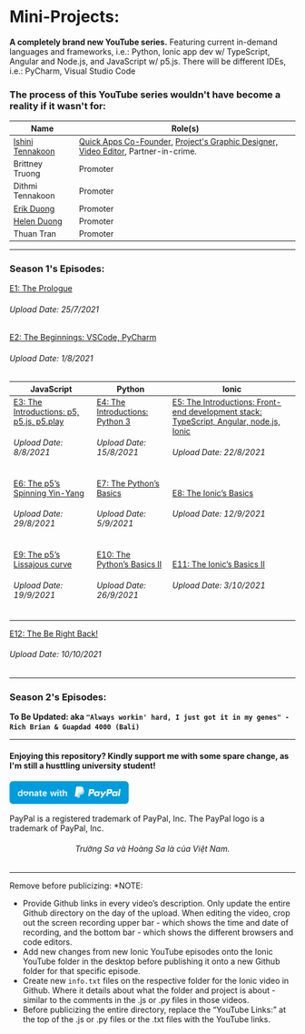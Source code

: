 # Mini-Projects:

**A completely brand new YouTube series.** Featuring current in-demand languages and frameworks, i.e.: Python, Ionic app dev w/ TypeScript, Angular and Node.js, and JavaScript w/ p5.js. There will be different IDEs, i.e.: PyCharm, Visual Studio Code

### The process of this YouTube series wouldn't have become a reality if it wasn't for:

| Name | Role(s) | 
| --------------- | --------------- |
| [Ishini Tennakoon](https://www.linkedin.com/in/ishinitennakoon1999/) | [Quick Apps Co-Founder](https://apps.apple.com/au/developer/phuoc-thien-tran/id1489780395), [Project's Graphic Designer, Video Editor](https://www.behance.net/ishinitennakoon), Partner-in-crime. | 
| Brittney Truong | Promoter | 
| Dithmi Tennakoon | Promoter | 
| [Erik Duong](https://www.linkedin.com/in/minh-tung-duong-a8688a17b/) | Promoter | 
| [Helen Duong](https://www.linkedin.com/in/ngocduonghelen/) | Promoter | 
| Thuan Tran | Promoter | 

------------

### Season 1's Episodes:

[E1: The Prologue](https://youtu.be/Gn6YSzaL6fU) 
<h6> Upload Date: 25/7/2021 </h6>

[E2: The Beginnings: VSCode, PyCharm](https://youtu.be/UZg5F2iRPTM)
<h6> Upload Date: 1/8/2021 </h6>


| **JavaScript** | **Python** | **Ionic** |
| -----------| ------ | ----- |
| [E3: The Introductions: p5, p5.js, p5.play](https://youtu.be/8fpQXuHSjVA) <h6> Upload Date: 8/8/2021 </h6> | [E4: The Introductions: Python 3](https://youtu.be/c5EmctFsSyQ) <h6> Upload Date: 15/8/2021 </h6> | [E5: The Introductions: Front-end development stack: TypeScript, Angular, node.js, Ionic](https://youtu.be/p2NJRsyvqY4) <h6> Upload Date: 22/8/2021 </h6>|
| [E6: The p5’s Spinning Yin-Yang](https://youtu.be/aU-hAWIBCMY) <h6> Upload Date: 29/8/2021 </h6> | [E7: The Python’s Basics](https://youtu.be/te5XXpsyftE) <h6> Upload Date: 5/9/2021 </h6> | [E8: The Ionic’s Basics](https://www.youtube.com/channel/UCjtxLbhA1PRbPvvAwAyNzjw) <h6> Upload Date: 12/9/2021 </h6> | 
| [E9: The p5’s Lissajous curve](https://www.youtube.com/channel/UCjtxLbhA1PRbPvvAwAyNzjw) <h6> Upload Date: 19/9/2021 </h6> | [E10: The Python’s Basics II](https://www.youtube.com/channel/UCjtxLbhA1PRbPvvAwAyNzjw) <h6> Upload Date: 26/9/2021 </h6> | [E11: The Ionic’s Basics II](https://www.youtube.com/channel/UCjtxLbhA1PRbPvvAwAyNzjw) <h6> Upload Date: 3/10/2021 </h6>

[E12: The Be Right Back!](https://www.youtube.com/channel/UCjtxLbhA1PRbPvvAwAyNzjw) <h6> Upload Date: 10/10/2021 </h6>

------------

### Season 2's Episodes:

**To Be Updated:  aka  ``` "Always workin' hard, I just got it in my genes" - Rich Brian & Guapdad 4000 (Bali) ```**

------------

#### Enjoying this repository? Kindly support me with some spare change, as I'm still a husttling university student!
  <a href="https://www.paypal.me/thientran2702"><img src="blue.svg" height="40"></a>  
<p>PayPal is a registered trademark of PayPal, Inc. The PayPal logo is a trademark of PayPal, Inc.</p>

###### <p align="center"> Trường Sa và Hoàng Sa là của Việt Nam.</p>

------------
Remove before publicizing:
*NOTE: 
- Provide Github links in every video’s description. Only update the entire Github directory on the day of the upload. When editing the video, crop out the screen recording upper bar - which shows the time and date of recording, and the bottom bar - which shows the different browsers and code editors. 
- Add new changes from new Ionic YouTube episodes onto the Ionic YouTube folder in the desktop before publishing it onto a new Github folder for that specific episode. 
- Create new ``` info.txt ``` files on the respective folder for the Ionic video in Github. Where it details about what the folder and project is about - similar to the comments in the .js or .py files in those videos.
- Before publicizing the entire directory, replace the “YouTube Links:” at the top of the .js or .py files or the .txt files with the YouTube links.
